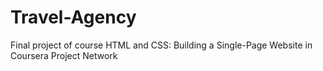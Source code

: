 # Travel-Agency
Final project of course HTML and CSS: Building a Single-Page Website in Coursera Project Network
